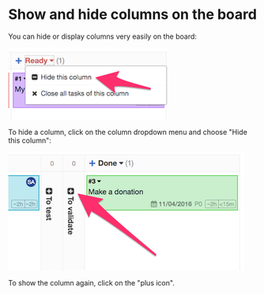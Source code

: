 Show and hide columns on the board
==================================

You can hide or display columns very easily on the board:

![Hide a column](../screenshots/hide-column.png)

To hide a column, click on the column dropdown menu and choose "Hide this column":

![Show a column](../screenshots/show-column.png)

To show the column again, click on the "plus icon".

